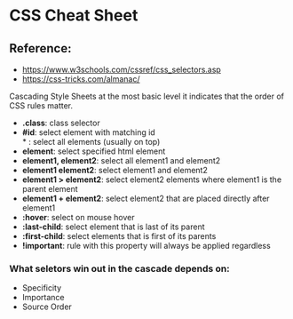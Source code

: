 # CSS Cheat Sheet

## Reference:
* https://www.w3schools.com/cssref/css_selectors.asp
* https://css-tricks.com/almanac/

Cascading Style Sheets at the most basic level it indicates that the order of CSS rules matter.


- **.class**: class selector
- **#id**: select element with matching id  
 &#42; : select all elements (usually on top)
- **element**: select specified html element
- **element1, element2**: select all element1 and element2
- **element1 element2**: select element1 and element2
- **element1 > element2**: select element2 elements where element1 is the parent element
- **element1 + element2**: select element2 that are placed directly after element1
- **:hover**: select on mouse hover
- **:last-child**: select element that is last of its parent
- **:first-child**: select elements that is first of its parents
- **!important**: rule with this property will always be applied regardless


### What seletors win out in the cascade depends on:

- Specificity
- Importance
- Source Order
